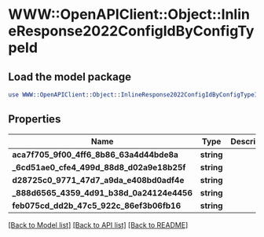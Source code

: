 # WWW::OpenAPIClient::Object::InlineResponse2022ConfigIdByConfigTypeId

## Load the model package
```perl
use WWW::OpenAPIClient::Object::InlineResponse2022ConfigIdByConfigTypeId;
```

## Properties
Name | Type | Description | Notes
------------ | ------------- | ------------- | -------------
**aca7f705_9f00_4ff6_8b86_63a4d44bde8a** | **string** |  | [optional] 
**_6cd51ae0_cfe4_499d_88d8_d02a9e18b25f** | **string** |  | [optional] 
**d28725c0_9771_47d7_a9da_e408bd0adf4e** | **string** |  | [optional] 
**_888d6565_4359_4d91_b38d_0a24124e4456** | **string** |  | [optional] 
**feb075cd_dd2b_47c5_922c_86ef3b06fb16** | **string** |  | [optional] 

[[Back to Model list]](../README.md#documentation-for-models) [[Back to API list]](../README.md#documentation-for-api-endpoints) [[Back to README]](../README.md)


